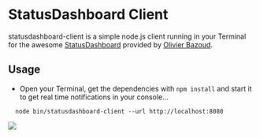 # StatusDashboard Client

statusdashboard-client is a simple node.js client running in your Terminal for the awesome [StatusDashboard](https://github.com/obazoud/statusdashboard) provided by [Olivier Bazoud](https://github.com/obazoud).

## Usage

- Open your Terminal, get the dependencies with ```npm install``` and start it to get real time notifications in your console...

```
  node bin/statusdashboard-client --url http://localhost:8080
```

<img src="http://cl.ly/image/1o2x2B1h461m/statusdashboard-client.png"/>